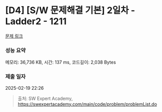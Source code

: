 # [D4] [S/W 문제해결 기본] 2일차 - Ladder2 - 1211 

[문제 링크](https://swexpertacademy.com/main/code/problem/problemDetail.do?contestProbId=AV14BgD6AEECFAYh) 

### 성능 요약

메모리: 36,736 KB, 시간: 137 ms, 코드길이: 2,038 Bytes

### 제출 일자

2025-02-19 22:26



> 출처: SW Expert Academy, https://swexpertacademy.com/main/code/problem/problemList.do